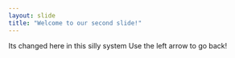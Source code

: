 ```yaml
---
layout: slide
title: "Welcome to our second slide!"
---
```

Its changed here in this silly system
Use the left arrow to go back!
